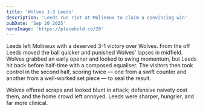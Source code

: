 ```yaml
---
title: 'Wolves 1-3 Leeds'
description: 'Leeds run riot at Molineux to claim a convincing win'
pubDate: 'Sep 20 2025'
heroImage: 'https://placehold.co/20'
---
```


Leeds left Molineux with a deserved 3-1 victory over Wolves. From the off Leeds moved the ball quicker and punished Wolves' lapses in midfield. Wolves grabbed an early opener and looked to swing momentum, but Leeds hit back before half-time with a composed equaliser. The visitors then took control in the second half, scoring twice — one from a swift counter and another from a well-worked set piece — to seal the result.

Wolves offered scraps and looked blunt in attack; defensive naivety cost them, and the home crowd left annoyed. Leeds were sharper, hungrier, and far more clinical.

